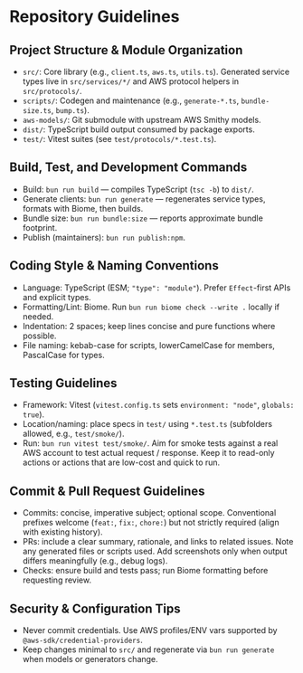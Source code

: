 # Repository Guidelines

## Project Structure & Module Organization
- `src/`: Core library (e.g., `client.ts`, `aws.ts`, `utils.ts`). Generated service types live in `src/services/*/` and AWS protocol helpers in `src/protocols/`.
- `scripts/`: Codegen and maintenance (e.g., `generate-*.ts`, `bundle-size.ts`, `bump.ts`).
- `aws-models/`: Git submodule with upstream AWS Smithy models.
- `dist/`: TypeScript build output consumed by package exports.
- `test/`: Vitest suites (see `test/protocols/*.test.ts`).

## Build, Test, and Development Commands
- Build: `bun run build` — compiles TypeScript (`tsc -b`) to `dist/`.
- Generate clients: `bun run generate` — regenerates service types, formats with Biome, then builds.
- Bundle size: `bun run bundle:size` — reports approximate bundle footprint.
- Publish (maintainers): `bun run publish:npm`.

## Coding Style & Naming Conventions
- Language: TypeScript (ESM; `"type": "module"`). Prefer `Effect`-first APIs and explicit types.
- Formatting/Lint: Biome. Run `bun run biome check --write .` locally if needed.
- Indentation: 2 spaces; keep lines concise and pure functions where possible.
- File naming: kebab-case for scripts, lowerCamelCase for members, PascalCase for types.

## Testing Guidelines
- Framework: Vitest (`vitest.config.ts` sets `environment: "node"`, `globals: true`).
- Location/naming: place specs in `test/` using `*.test.ts` (subfolders allowed, e.g., `test/smoke/`).
- Run: `bun run vitest test/smoke/`. Aim for smoke tests against a real AWS account to test actual request / response. Keep it to read-only actions or actions that are low-cost and quick to run.

## Commit & Pull Request Guidelines
- Commits: concise, imperative subject; optional scope. Conventional prefixes welcome (`feat:`, `fix:`, `chore:`) but not strictly required (align with existing history).
- PRs: include a clear summary, rationale, and links to related issues. Note any generated files or scripts used. Add screenshots only when output differs meaningfully (e.g., debug logs).
- Checks: ensure build and tests pass; run Biome formatting before requesting review.

## Security & Configuration Tips
- Never commit credentials. Use AWS profiles/ENV vars supported by `@aws-sdk/credential-providers`.
- Keep changes minimal to `src/` and regenerate via `bun run generate` when models or generators change.
